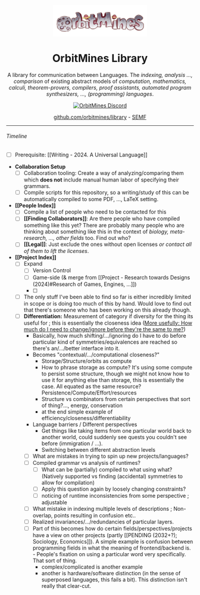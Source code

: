 <div align="center">  
  
<picture>  
  <source media="(prefers-color-scheme: dark)" srcset="https://github.com/orbitmines/.github/blob/main/profile/orbitmines.logo.3000x1000.png">  
  <img alt="OrbitMines Logo" src="https://github.com/orbitmines/.github/blob/main/profile/orbitmines.logo.3000x1000.png" width="50%" height="50%">  
</picture>  

# OrbitMines Library

A library for communication between Languages. The *indexing, analysis ..., comparison* of existing abstract models of *computation, mathematics, calculi, theorem-provers, compilers, proof assistants, automated program synthesizers, ..., (programming) languages*.

[![OrbitMines Discord](https://img.shields.io/discord/1055502602365845534.svg?label=Discord&logo=Discord&colorB=7289da&style=for-the-badge)](https://discord.orbitmines.com)

[github.com/orbitmines/library](https://github.com/orbitmines/library) - [SEMF](https://discord.com/channels/844566471501414463/1225907185079287971)

</div>

---
###### Timeline
- [ ] Prerequisite: [[Writing - 2024. A Universal Language]]
- **Collaboration Setup**
	- [ ] Collaboration tooling: Create a way of analyzing/comparing them which **does not** include manual human labor of specifying their grammars.
	- [ ] Compile scripts for this repository, so a writing/study of this can be automatically compiled to some PDF, ..., LaTeX setting.
- **[[People Index]]**
	- [ ] Compile a list of people who need to be contacted for this
	- [ ] **[[Finding Collaborators]]**: Are there people who have compiled something like this yet? There are probably many people who are thinking about something like this in the context of *biology, meta-research, ..., other fields* too. Find out who?
	- [ ] **[[Legal]]**: Just exclude the ones without open licenses *or contact all of them to lift the licenses*.
- **[[Project Index]]**
	- [ ] Expand
		- [ ] Version Control
		- [ ] Game-side (& merge from [[Project - Research towards Designs (2024)#Research of Games, Engines, ...]])
		- [ ] 
	- [ ] The only stuff I've been able to find so far is either incredibly limited in scope or is doing too much of this by hand. Would love to find out that there's someone who has been working on this already though.
	- [ ] **Differentiation:** Measurement of category if diversity for the thing its useful for ; this is essentially the closeness idea ([More usefully: How much do I need to change/ignore before they're the same to me?](https://orbitmines.com/papers/on-orbits-equivalence-and-inconsistencies#:~:text=More%20usefully%3A%20How%20much%20do%20I%20need%20to%20change/ignore%20before%20they%27re%20the%20same%20to%20me%3F)) 
		- Basically, how much shifting/.../ignoring do I have to do before particular kind of symmetries/equivalences are reached so there's an/.../better interface into it.
		- Becomes "contextual/.../computational closeness?"
			- Storage/Structure/orbits as compute
			- How to phrase storage as compute? It's using some compute to persist some structure, though we might not know how to use it for anything else than storage, this is essentially the case. All equated as the same resource? Persistence/Compute/Effort/resources  
			- Structure vs combinators from certain perspectives that sort of thing?..., energy, conservation
			- at the end simple example of efficiency/closeness/differentiability  
		- Language barriers / Different perspectives
			- Get things like taking items from one particular world back to another world, could suddenly see quests you couldn't see before (immigration / ...).
			- Switching between different abstraction levels
		- [ ] What are mistakes in trying to spin up new projects/languages? 
		- [ ] Compiled grammar vs analysis of runtimes?
			- [ ] What can be (partially) compiled to what using what? (Natively supported vs finding (accidental) symmetries to allow for compilation)
			- [ ] Apply this question again by loosely changing constraints?
			- [ ] noticing of runtime inconsistencies from some perspective ; adjustable
		- [ ] What mistake in indexing multiple levels of descriptions ; Non-overlap, points resulting in confusion etc..
		- [ ] Realized invariances/.../redundancies of particular layers.
		- [ ] Part of this becomes how do certain fields/perspectives/projects have a view on other projects (partly [[PENDING (2032+?); Sociology, Economics]]). A simple example is confusion between programming fields in what the meaning of frontend/backend is. - People's fixation on using a particular word very specifically. That sort of thing.
			- complex/complicated is another example
			- another is hardware/software distinction (in the sense of superposed languages, this fails a bit). This distinction isn't really that clear-cut.
